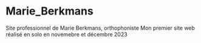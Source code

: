 # Marie_Berkmans
Site professionnel de Marie Berkmans, orthophoniste
Mon premier site web réalisé en solo en novemebre et décembre 2023
